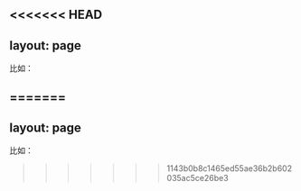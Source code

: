 <<<<<<< HEAD
---
layout: page
---

<!-- iconify 图标 + 无链接 -->
<Pill :icon="{ icon: 'line-md:iconify2-static', color: '#1769AA' }" size="16" name="Iconify" />

<Pill icon="vscode-icons:file-type-vue" name="Vue" link="https://vuejs.org/" />

<!-- 深浅模式的 iconify 图标 -->
<Pill
  :icon="{ light: 'ion:logo-vercel', dark: 'ion:logo-vercel', color: { light: '#000000', dark: '#FFFFFF' } }"
  name="<p style='margin:0; font-style: italic;'>Vercel</p>"
  link="https://vercel.com/"
/>

<Pill
  :icon="{ light: 'skill-icons:vite-dark', dark: 'skill-icons:vite-light' }"
  name="Vite"
  link="https://vitejs.dev/"
/>


<!-- iconify 图标 + 无链接 -->
<Links
  :items="[
    {
      icon: { icon: 'line-md:iconify2-static', color: '#1769AA' },
      size: 48,
      name: 'iconify',
      desc: '开源的图标库，提供了数以万计的矢量图标，支持多种框架和平台。它允许开发者轻松地在项目中使用各种图标，并且支持深浅模式切换。'
    }
  ]"
/>

<Links
  :grid="3"
  :items="[
    // 深浅色模式的 iconify 图标 + v-html 渲染
    {
      icon: { light: 'ion:logo-vercel', dark: 'ion:logo-vercel', color: { light: '#000000', dark: '#FFFFFF' } },
      name: `<p style='margin:0; font-style: italic;'>Vercel</p>`,
      desc: '适用于前端框架的无服务器部署平台，支持静态生成和即时预览。',
      link: 'https://vercel.com/'
    },
    // 深浅模式 iconify 图标，无 color
    {
      icon: { light: 'skill-icons:vite-dark', dark: 'skill-icons:vite-light' },
      name: 'Vite',
      desc: '极速的现代前端构建工具，支持热更新与按需加载。',
      link: 'https://vitejs.dev/'
    },
    // 无图标
    {
      name: 'MDN Web Docs',
      desc: '权威的 Web 技术文档库，涵盖 HTML、CSS 和 JavaScript。',
      link: 'https://developer.mozilla.org/'
    }
  ]"
/>


<Copy label="显示的文本" text="hello world" />
<Copy type="auto" text="无图标" noIcon />
<Copy type="info" text="加粗文本" bold />
<Copy type="tip" text="复制这段文字" toolTip="Copied" toolTipPos="bottom" />
<Copy type="warning" text="更换图标" icon="material-symbols:content-copy" />
<Copy type="danger" text="使用图片" image="https://i.theojs.cn/logo/lumen-logo-mini.svg" />


<Linkcard url="你的网址" title="标题" description="描述" logo="logo图片路径"/>

比如：

=======
---
layout: page
---

<!-- iconify 图标 + 无链接 -->
<Pill :icon="{ icon: 'line-md:iconify2-static', color: '#1769AA' }" size="16" name="Iconify" />

<Pill icon="vscode-icons:file-type-vue" name="Vue" link="https://vuejs.org/" />

<!-- 深浅模式的 iconify 图标 -->
<Pill
  :icon="{ light: 'ion:logo-vercel', dark: 'ion:logo-vercel', color: { light: '#000000', dark: '#FFFFFF' } }"
  name="<p style='margin:0; font-style: italic;'>Vercel</p>"
  link="https://vercel.com/"
/>

<Pill
  :icon="{ light: 'skill-icons:vite-dark', dark: 'skill-icons:vite-light' }"
  name="Vite"
  link="https://vitejs.dev/"
/>


<!-- iconify 图标 + 无链接 -->
<Links
  :items="[
    {
      icon: { icon: 'line-md:iconify2-static', color: '#1769AA' },
      size: 48,
      name: 'iconify',
      desc: '开源的图标库，提供了数以万计的矢量图标，支持多种框架和平台。它允许开发者轻松地在项目中使用各种图标，并且支持深浅模式切换。'
    }
  ]"
/>

<Links
  :grid="3"
  :items="[
    // 深浅色模式的 iconify 图标 + v-html 渲染
    {
      icon: { light: 'ion:logo-vercel', dark: 'ion:logo-vercel', color: { light: '#000000', dark: '#FFFFFF' } },
      name: `<p style='margin:0; font-style: italic;'>Vercel</p>`,
      desc: '适用于前端框架的无服务器部署平台，支持静态生成和即时预览。',
      link: 'https://vercel.com/'
    },
    // 深浅模式 iconify 图标，无 color
    {
      icon: { light: 'skill-icons:vite-dark', dark: 'skill-icons:vite-light' },
      name: 'Vite',
      desc: '极速的现代前端构建工具，支持热更新与按需加载。',
      link: 'https://vitejs.dev/'
    },
    // 无图标
    {
      name: 'MDN Web Docs',
      desc: '权威的 Web 技术文档库，涵盖 HTML、CSS 和 JavaScript。',
      link: 'https://developer.mozilla.org/'
    }
  ]"
/>


<Copy label="显示的文本" text="hello world" />
<Copy type="auto" text="无图标" noIcon />
<Copy type="info" text="加粗文本" bold />
<Copy type="tip" text="复制这段文字" toolTip="Copied" toolTipPos="bottom" />
<Copy type="warning" text="更换图标" icon="material-symbols:content-copy" />
<Copy type="danger" text="使用图片" image="https://i.theojs.cn/logo/lumen-logo-mini.svg" />


<Linkcard url="你的网址" title="标题" description="描述" logo="logo图片路径"/>

比如：

>>>>>>> 1143b0b8c1465ed55ae36b2b602035ac5ce26be3
<Linkcard url="https://vitepress.yiov.top/" title="Vitepress中文搭建教程" description="https://vitepress.yiov.top/" logo="https://vitepress.yiov.top/logo.png"/>